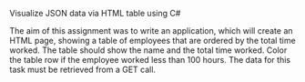 Visualize JSON data via HTML table using C#

The aim of this assignment was to write an application, which will create an HTML page, showing a table of employees that are ordered by the total time worked. The table should show the name and the total time worked. Color the table row if the employee worked less than 100 hours. The data for this task must be retrieved from a GET call. 

